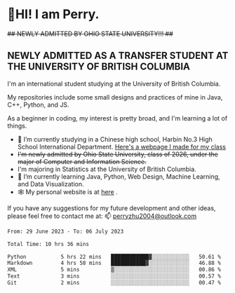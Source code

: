 # 🌄HI! I am Perry. <br> #
<s>## NEWLY ADMITTED BY OHIO STATE UNIVERSITY!!! ##</s>
## NEWLY ADMITTED AS A TRANSFER STUDENT AT THE UNIVERSITY OF BRITISH COLUMBIA ##
I'm an international student studying at the University of British Columbia. <br>

My repositories include some small designs and practices of mine in Java, C++, Python, and JS. <br>

As a beginner in coding, my interest is pretty broad, and I'm learning a lot of things. <br>
- 🔭 I’m currently studying in a Chinese high school, Harbin No.3 High School International Department. [Here's a webpage I made for my class](https://perry2004.github.io/weirdos/)
- <s> I'm newly admitted by Ohio State University, class of 2026, under the major of Computer and Information Science. </s>
- I'm majoring in Statistics at the University of British Columbia. 
- 🌱 I’m currently learning Java, Python, Web Design, Machine Learning, and Data Visualization. 
- 🕸️ My personal website is at <a href="https://zhu-yp.cn">here</a> .  

If you have any suggestions for my future development and other ideas, please feel free to contact me at: 📫 [perryzhu2004@outlook.com](mailto:perryzhu2004@outlook.com)

<!--START_SECTION:waka-->

```txt
From: 29 June 2023 - To: 06 July 2023

Total Time: 10 hrs 36 mins

Python           5 hrs 22 mins   ████████████▓░░░░░░░░░░░░   50.61 %
Markdown         4 hrs 58 mins   ███████████▓░░░░░░░░░░░░░   46.88 %
XML              5 mins          ▒░░░░░░░░░░░░░░░░░░░░░░░░   00.86 %
Text             3 mins          ░░░░░░░░░░░░░░░░░░░░░░░░░   00.57 %
Git              2 mins          ░░░░░░░░░░░░░░░░░░░░░░░░░   00.47 %
```

<!--END_SECTION:waka-->
